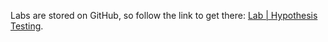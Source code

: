 <br><br>

Labs are stored on GitHub, so follow the link to get there: [Lab | Hypothesis Testing](https://github.com/data-bootcamp-v4/lab-hypothesis-testing).

